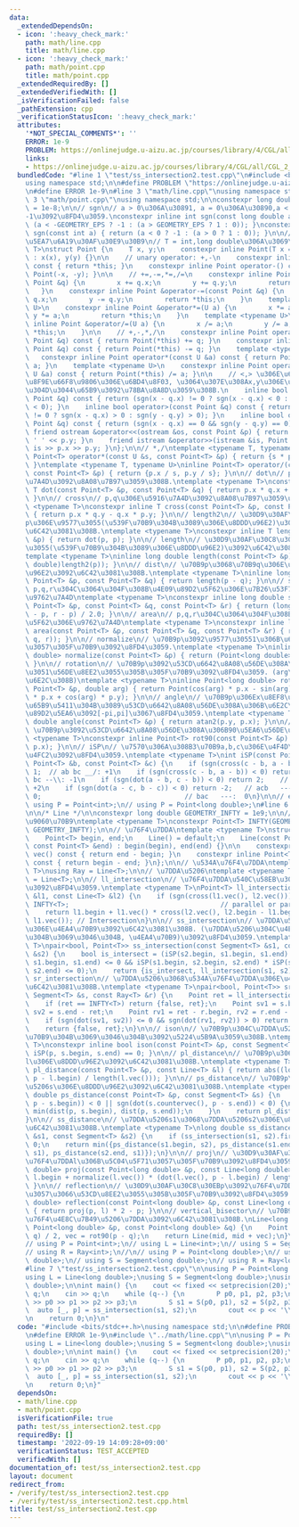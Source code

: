 ```yaml
---
data:
  _extendedDependsOn:
  - icon: ':heavy_check_mark:'
    path: math/line.cpp
    title: math/line.cpp
  - icon: ':heavy_check_mark:'
    path: math/point.cpp
    title: math/point.cpp
  _extendedRequiredBy: []
  _extendedVerifiedWith: []
  _isVerificationFailed: false
  _pathExtension: cpp
  _verificationStatusIcon: ':heavy_check_mark:'
  attributes:
    '*NOT_SPECIAL_COMMENTS*': ''
    ERROR: 1e-9
    PROBLEM: https://onlinejudge.u-aizu.ac.jp/courses/library/4/CGL/all/CGL_2_C
    links:
    - https://onlinejudge.u-aizu.ac.jp/courses/library/4/CGL/all/CGL_2_C
  bundledCode: "#line 1 \"test/ss_intersection2.test.cpp\"\n#include <bits/stdc++.h>\n\
    using namespace std;\n\n#define PROBLEM \"https://onlinejudge.u-aizu.ac.jp/courses/library/4/CGL/all/CGL_2_C\"\
    \n#define ERROR 1e-9\n#line 3 \"math/line.cpp\"\nusing namespace std;\n\n#line\
    \ 3 \"math/point.cpp\"\nusing namespace std;\n\nconstexpr long double GEOMETRY_EPS\
    \ = 1e-8;\n\n// sgn\n// a > 0\u306A\u30891, a = 0\u306A\u30890,a < 0\u306A\u3089\
    -1\u3092\u8FD4\u3059.\nconstexpr inline int sgn(const long double a) { return\
    \ (a < -GEOMETRY_EPS ? -1 : (a > GEOMETRY_EPS ? 1 : 0)); }\nconstexpr inline int\
    \ sgn(const int a) { return (a < 0 ? -1 : (a > 0 ? 1 : 0)); }\n\n// 2\u6B21\u5143\
    \u5EA7\u6A19\u30AF\u30E9\u30B9\n// T = int,long double\u306A\u3069\ntemplate <typename\
    \ T>\nstruct Point {\n    T x, y;\n    constexpr inline Point(T x = 0, T y = 0)\
    \ : x(x), y(y) {}\n\n    // unary operator: +,-\n    constexpr inline Point operator+()\
    \ const { return *this; }\n    constexpr inline Point operator-() const { return\
    \ Point(-x, -y); }\n\n    // +=,-=,*=,/=\n    constexpr inline Point &operator+=(const\
    \ Point &q) {\n        x += q.x;\n        y += q.y;\n        return *this;\n \
    \   }\n    constexpr inline Point &operator-=(const Point &q) {\n        x -=\
    \ q.x;\n        y -= q.y;\n        return *this;\n    }\n    template <typename\
    \ U>\n    constexpr inline Point &operator*=(U a) {\n        x *= a;\n       \
    \ y *= a;\n        return *this;\n    }\n    template <typename U>\n    constexpr\
    \ inline Point &operator/=(U a) {\n        x /= a;\n        y /= a;\n        return\
    \ *this;\n    }\n\n    // +,-,*,/\n    constexpr inline Point operator+(const\
    \ Point &q) const { return Point(*this) += q; }\n    constexpr inline Point operator-(const\
    \ Point &q) const { return Point(*this) -= q; }\n    template <typename U>\n \
    \   constexpr inline Point operator*(const U &a) const { return Point(*this) *=\
    \ a; }\n    template <typename U>\n    constexpr inline Point operator/(const\
    \ U &a) const { return Point(*this) /= a; }\n\n    // <,> \u306E\u6BD4\u8F03\u306F\
    \u8F9E\u66F8\u9806\u306E\u6BD4\u8F03, \u3064\u307E\u308Ax,y\u306E\u9806\u306B\u5927\
    \u304D\u3044\u65B9\u3092\u78BA\u8A8D\u3059\u308B.\n    inline bool operator<(const\
    \ Point &q) const { return (sgn(x - q.x) != 0 ? sgn(x - q.x) < 0 : sgn(y - q.y)\
    \ < 0); }\n    inline bool operator>(const Point &q) const { return (sgn(x - q.x)\
    \ != 0 ? sgn(x - q.x) > 0 : sgn(y - q.y) > 0); }\n    inline bool operator==(const\
    \ Point &q) const { return (sgn(x - q.x) == 0 && sgn(y - q.y) == 0); }\n\n   \
    \ friend ostream &operator<<(ostream &os, const Point &p) { return os << p.x <<\
    \ ' ' << p.y; }\n    friend istream &operator>>(istream &is, Point &p) { return\
    \ is >> p.x >> p.y; }\n};\n\n// *,/\ntemplate <typename T, typename U>\ninline\
    \ Point<T> operator*(const U &s, const Point<T> &p) { return {s * p.x, s * p.y};\
    \ }\ntemplate <typename T, typename U>\ninline Point<T> operator/(const U &s,\
    \ const Point<T> &p) { return {p.x / s, p.y / s}; }\n\n// dot\n// p,q\u306E\u5185\
    \u7A4D\u3092\u8A08\u7B97\u3059\u308B.\ntemplate <typename T>\nconstexpr inline\
    \ T dot(const Point<T> &p, const Point<T> &q) { return p.x * q.x + p.y * q.y;\
    \ }\n\n// cross\n// p,q\u306E\u5916\u7A4D\u3092\u8A08\u7B97\u3059\u308B\ntemplate\
    \ <typename T>\nconstexpr inline T cross(const Point<T> &p, const Point<T> &q)\
    \ { return p.x * q.y - q.x * p.y; }\n\n// length2\n// \u30D9\u30AF\u30C8\u30EB\
    p\u306E\u9577\u3055(\u539F\u70B9\u304B\u3089\u306E\u8DDD\u96E2)\u306E2\u4E57\u3092\
    \u6C42\u3081\u308B.\ntemplate <typename T>\nconstexpr inline T length2(const Point<T>\
    \ &p) { return dot(p, p); }\n\n// length\n// \u30D9\u30AF\u30C8\u30EBp\u306E\u9577\
    \u3055(\u539F\u70B9\u304B\u3089\u306E\u8DDD\u96E2)\u3092\u6C42\u3081\u308B.\n\
    template <typename T>\ninline long double length(const Point<T> &p) { return sqrt((long\
    \ double)length2(p)); }\n\n// dist\n// \u70B9p\u3068\u70B9q\u306E\u9593\u306E\u8DDD\
    \u96E2\u3092\u6C42\u3081\u308B.\ntemplate <typename T>\ninline long double dist(const\
    \ Point<T> &p, const Point<T> &q) { return length(p - q); }\n\n// sgn_area\n//\
    \ p,q,r\u304C\u3064\u304F\u308B\u4E09\u89D2\u5F62\u306E\u7B26\u53F7\u4ED8\u304D\
    \u9762\u7A4D\ntemplate <typename T>\nconstexpr inline long double sgn_area(const\
    \ Point<T> &p, const Point<T> &q, const Point<T> &r) { return (long double)cross(q\
    \ - p, r - p) / 2.0; }\n\n// area\n// p,q,r\u304C\u3064\u304F\u308B\u4E09\u89D2\
    \u5F62\u306E\u9762\u7A4D\ntemplate <typename T>\nconstexpr inline long double\
    \ area(const Point<T> &p, const Point<T> &q, const Point<T> &r) { return abs(sgn_area(p,\
    \ q, r)); }\n\n// normalize\n// \u70B9p\u3092\u9577\u30551\u306B\u6B63\u898F\u5316\
    \u3057\u305F\u70B9\u3092\u8FD4\u3059.\ntemplate <typename T>\ninline Point<long\
    \ double> normalize(const Point<T> &p) { return (Point<long double>)p / length(p);\
    \ }\n\n// rotation\n// \u70B9p\u3092\u53CD\u6642\u8A08\u56DE\u308A\u306Barg\u3060\
    \u3051\u56DE\u8EE2\u3055\u305B\u305F\u70B9\u3092\u8FD4\u3059. (arg\u306Frad\u3067\
    \u6E2C\u308B)\ntemplate <typename T>\ninline Point<long double> rotation(const\
    \ Point<T> &p, double arg) { return Point(cos(arg) * p.x - sin(arg) * p.y, sin(arg)\
    \ * p.x + cos(arg) * p.y); }\n\n// angle\n// \u70B9p\u306Ex\u8EF8\u306E\u6B63\u306E\
    \u65B9\u5411\u304B\u3089\u53CD\u6642\u8A08\u56DE\u308A\u306B\u6E2C\u3063\u305F\
    \u89D2\u5EA6\u3092[-pi,pi]\u3067\u8FD4\u3059.\ntemplate <typename T>\ninline long\
    \ double angle(const Point<T> &p) { return atan2(p.y, p.x); }\n\n// rot90\n//\
    \ \u70B9p\u3092\u53CD\u6642\u8A08\u56DE\u308A\u306B90\u5EA6\u56DE\u8EE2\ntemplate\
    \ <typename T>\nconstexpr inline Point<T> rot90(const Point<T> &p) { return Point(-p.y,\
    \ p.x); }\n\n// iSP\n// \u7570\u306A\u308B3\u70B9a,b,c\u306E\u4F4D\u7F6E\u95A2\
    \u4FC2\u3092\u8FD4\u3059.\ntemplate <typename T>\nint iSP(const Point<T> &a, const\
    \ Point<T> &b, const Point<T> &c) {\n    if (sgn(cross(c - b, a - b)) > 0) return\
    \ 1;  // ab bc __/: +1\n    if (sgn(cross(c - b, a - b)) < 0) return -1; // ab\
    \ bc --\\: -1\n    if (sgn(dot(a - b, c - b)) < 0) return 2;    // abc   ---:\
    \ +2\n    if (sgn(dot(a - c, b - c)) < 0) return -2;   // acb   ---: -2\n    return\
    \ 0;                                    // bac   ---:  0\n}\n\n// example:\n//\
    \ using P = Point<int>;\n// using P = Point<long double>;\n#line 6 \"math/line.cpp\"\
    \n\n/* Line */\n\nconstexpr long double GEOMETRY_INFTY = 1e9;\n\n// \u7121\u9650\
    \u9060\u70B9\ntemplate <typename T>\nconstexpr Point<T> INFTY(GEOMETRY_INFTY,\
    \ GEOMETRY_INFTY);\n\n// \u76F4\u7DDA\ntemplate <typename T>\nstruct Line {\n\
    \    Point<T> begin, end;\n    Line() = default;\n    Line(const Point<T> &begin,\
    \ const Point<T> &end) : begin(begin), end(end) {}\n\n    constexpr inline Point<T>\
    \ vec() const { return end - begin; }\n    constexpr inline Point<T> countervec()\
    \ const { return begin - end; }\n};\n\n// \u534A\u76F4\u7DDA\ntemplate <typename\
    \ T>\nusing Ray = Line<T>;\n\n// \u7DDA\u5206\ntemplate <typename T>\nusing Segment\
    \ = Line<T>;\n\n// ll_intersection\n// \u76F4\u7DDA\u540C\u58EB\u306E\u4EA4\u70B9\
    \u3092\u8FD4\u3059.\ntemplate <typename T>\nPoint<T> ll_intersection(const Line<T>\
    \ &l1, const Line<T> &l2) {\n    if (sgn(cross(l1.vec(), l2.vec())) == 0) return\
    \ INFTY<T>;                                      // parallel or partially matched\n\
    \    return l1.begin + l1.vec() * cross(l2.vec(), l2.begin - l1.begin) / cross(l2.vec(),\
    \ l1.vec()); // Intersection\n}\n\n// ss_intersection\n// \u7DDA\u5206\u540C\u58EB\
    \u306E\u4EA4\u70B9\u3092\u6C42\u3081\u308B. (\u7DDA\u5206\u304C\u4EA4\u308F\u308B\
    \u304B\u3069\u3046\u304B, \u4EA4\u70B9)\u3092\u8FD4\u3059.\ntemplate <typename\
    \ T>\npair<bool, Point<T>> ss_intersection(const Segment<T> &s1, const Segment<T>\
    \ &s2) {\n    bool is_intersect = (iSP(s2.begin, s1.begin, s1.end) * iSP(s2.end,\
    \ s1.begin, s1.end) <= 0 && iSP(s1.begin, s2.begin, s2.end) * iSP(s1.end, s2.begin,\
    \ s2.end) <= 0);\n    return {is_intersect, ll_intersection(s1, s2)};\n}\n\n//\
    \ sr_intersection\n// \u7DDA\u5206\u3068\u534A\u76F4\u7DDA\u306E\u4EA4\u70B9\u3092\
    \u6C42\u3081\u308B.\ntemplate <typename T>\npair<bool, Point<T>> sr_intersection(const\
    \ Segment<T> &s, const Ray<T> &r) {\n    Point ret = ll_intersection(s, r);\n\
    \    if (ret == INFTY<T>) return {false, ret};\n    Point sv1 = s.begin - ret,\
    \ sv2 = s.end - ret;\n    Point rv1 = ret - r.begin, rv2 = r.end - r.begin;\n\
    \    if (sgn(dot(sv1, sv2)) <= 0 && sgn(dot(rv1, rv2)) > 0) return {true, ret};\n\
    \    return {false, ret};\n}\n\n// ison\n// \u70B9p\u304C\u7DDA\u5206s\u4E0A\u306E\
    \u70B9\u304B\u3069\u3046\u304B\u3092\u5224\u5B9A\u3059\u308B.\ntemplate <typename\
    \ T>\nconstexpr inline bool ison(const Point<T> &p, const Segment<T> &s) { return\
    \ iSP(p, s.begin, s.end) == 0; }\n\n// pl_distance\n// \u70B9p\u3068\u76F4\u7DDA\
    l\u306E\u8DDD\u96E2\u3092\u6C42\u3081\u308B.\ntemplate <typename T>\nlong double\
    \ pl_distance(const Point<T> &p, const Line<T> &l) { return abs((long double)cross(l.vec(),\
    \ p - l.begin) / length(l.vec())); }\n\n// ps_distance\n// \u70B9p\u3068\u7DDA\
    \u5206s\u306E\u8DDD\u96E2\u3092\u6C42\u3081\u308B.\ntemplate <typename T>\nlong\
    \ double ps_distance(const Point<T> &p, const Segment<T> &s) {\n    if (sgn(dot(s.vec(),\
    \ p - s.begin)) < 0 || sgn(dot(s.countervec(), p - s.end)) < 0) {\n        return\
    \ min(dist(p, s.begin), dist(p, s.end));\n    }\n    return pl_distance(p, s);\n\
    }\n\n// ss_distance\n// \u7DDA\u5206s1\u3068\u7DDA\u5206s2\u306E\u8DDD\u96E2\u3092\
    \u6C42\u3081\u308B.\ntemplate <typename T>\nlong double ss_distance(const Segment<T>\
    \ &s1, const Segment<T> &s2) {\n    if (ss_intersection(s1, s2).first) return\
    \ 0;\n    return min({ps_distance(s1.begin, s2), ps_distance(s1.end, s2), ps_distance(s2.begin,\
    \ s1), ps_distance(s2.end, s1)});\n}\n\n// proj\n// \u30D9\u30AF\u30C8\u30EBp\u3092\
    \u76F4\u7DDAl\u306B\u5C04\u5F71\u3057\u305F\u70B9\u3092\u8FD4\u3059.\nPoint<long\
    \ double> proj(const Point<long double> &p, const Line<long double> &l) { return\
    \ l.begin + normalize(l.vec()) * (dot(l.vec(), p - l.begin) / length(l.vec()));\
    \ }\n\n// reflection\n// \u30D9\u30AF\u30C8\u30EBp\u3092\u76F4\u7DDAl\u306B\u5BFE\
    \u3057\u3066\u53CD\u8EE2\u3055\u305B\u305F\u70B9\u3092\u8FD4\u3059.\nPoint<long\
    \ double> reflection(const Point<long double> &p, const Line<long double> &l)\
    \ { return proj(p, l) * 2 - p; }\n\n// vertical_bisector\n// \u70B9p,q\u306E\u5782\
    \u76F4\u4E8C\u7B49\u5206\u7DDA\u3092\u6C42\u3081\u308B.\nLine<long double> vertical_bisector(const\
    \ Point<long double> &p, const Point<long double> &q) {\n    Point mid = (p +\
    \ q) / 2, vec = rot90(p - q);\n    return Line(mid, mid + vec);\n}\n\n// example:\n\
    // using P = Point<int>;\n// using L = Line<int>;\n// using S = Segment<int>;\n\
    // using R = Ray<int>;\n//\n// using P = Point<long double>;\n// using L = Line<long\
    \ double>;\n// using S = Segment<long double>;\n// using R = Ray<long double>;\n\
    #line 7 \"test/ss_intersection2.test.cpp\"\n\nusing P = Point<long double>;\n\
    using L = Line<long double>;\nusing S = Segment<long double>;\nusing R = Ray<long\
    \ double>;\n\nint main() {\n    cout << fixed << setprecision(20);\n\n    int\
    \ q;\n    cin >> q;\n    while (q--) {\n        P p0, p1, p2, p3;\n        cin\
    \ >> p0 >> p1 >> p2 >> p3;\n        S s1 = S(p0, p1), s2 = S(p2, p3);\n      \
    \  auto [_, p] = ss_intersection(s1, s2);\n        cout << p << '\\n';\n    }\n\
    \n    return 0;\n}\n"
  code: "#include <bits/stdc++.h>\nusing namespace std;\n\n#define PROBLEM \"https://onlinejudge.u-aizu.ac.jp/courses/library/4/CGL/all/CGL_2_C\"\
    \n#define ERROR 1e-9\n#include \"../math/line.cpp\"\n\nusing P = Point<long double>;\n\
    using L = Line<long double>;\nusing S = Segment<long double>;\nusing R = Ray<long\
    \ double>;\n\nint main() {\n    cout << fixed << setprecision(20);\n\n    int\
    \ q;\n    cin >> q;\n    while (q--) {\n        P p0, p1, p2, p3;\n        cin\
    \ >> p0 >> p1 >> p2 >> p3;\n        S s1 = S(p0, p1), s2 = S(p2, p3);\n      \
    \  auto [_, p] = ss_intersection(s1, s2);\n        cout << p << '\\n';\n    }\n\
    \n    return 0;\n}"
  dependsOn:
  - math/line.cpp
  - math/point.cpp
  isVerificationFile: true
  path: test/ss_intersection2.test.cpp
  requiredBy: []
  timestamp: '2022-09-19 14:09:28+09:00'
  verificationStatus: TEST_ACCEPTED
  verifiedWith: []
documentation_of: test/ss_intersection2.test.cpp
layout: document
redirect_from:
- /verify/test/ss_intersection2.test.cpp
- /verify/test/ss_intersection2.test.cpp.html
title: test/ss_intersection2.test.cpp
---
```

